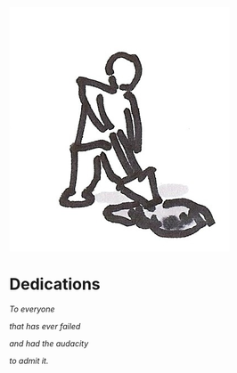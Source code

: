 ![](/assets/illustration-activities-digging-hole-shovel-FullFigure-shaded.png)
# Dedications

_To everyone_

_that has ever failed_

_and had the audacity_

_to admit it._

